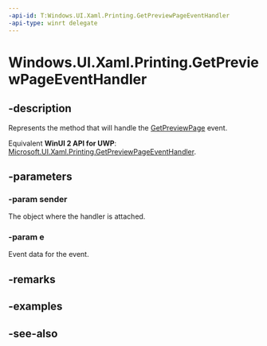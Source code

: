 ```yaml
---
-api-id: T:Windows.UI.Xaml.Printing.GetPreviewPageEventHandler
-api-type: winrt delegate
---
```

<!-- Delegate syntax.
public delegate void GetPreviewPageEventHandler(System.Object sender, Windows.UI.Xaml.Printing.GetPreviewPageEventArgs e)
-->
# Windows.UI.Xaml.Printing.GetPreviewPageEventHandler

## -description
Represents the method that will handle the [GetPreviewPage](printdocument_getpreviewpage.md) event.

Equivalent **WinUI 2 API for UWP**: [Microsoft.UI.Xaml.Printing.GetPreviewPageEventHandler](/windows/winui/api/microsoft.ui.xaml.printing.getpreviewpageeventhandler).

## -parameters
### -param sender
The object where the handler is attached.

### -param e
Event data for the event.


## -remarks

## -examples

## -see-also
